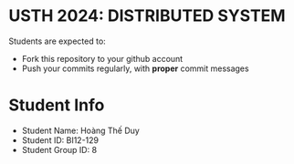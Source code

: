 USTH 2024: DISTRIBUTED SYSTEM
=====================================================

Students are expected to:
* Fork this repository to your github account
* Push your commits regularly, with **proper** commit messages


Student Info
=========================

* Student Name: Hoàng Thế Duy
* Student ID: BI12-129
* Student Group ID: 8
